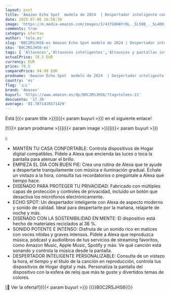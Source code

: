 ```yaml
---
layout: post
title: 'Amazon Echo Spot  modelo de 2024  | Despertador inteligente con sonido de calidad y Alexa | Azul'
date: 2025-07-06 16:56:38
image: 'https://m.media-amazon.com/images/I/41fGOHAYrBL._SL500_._SL400_.jpg'
comments: true
category: ofertas
author: 'tole.es'
slug: 'B0C2RSJHS6-es Amazon Echo Spot modelo de 2024 | Despertador inteligente...'
sku: 'B0C2RSJHS6-es'
tags: [ 'Altavoces','Altavoces inteligentes','Altavoces y pantallas inteligentes Echo','Arborist Merchandising Root','Dispositivos Amazon','Dispositivos Amazon y Accesorios','Dispositivos Amazon y accesorios','Echo Spot','Electrónica','Equipos de audio y Hi-Fi','Self Service','Special Features Stores','alexa','amazon','e97153f7-7531-4959-bcaa-edabbf48d7f8_0','e97153f7-7531-4959-bcaa-edabbf48d7f8_5301','echo','🇪🇸', ]
actualPrice: 78.5 EUR
currency: EUR
price: 78.5
comparePrice: 94.99 EUR
prodname: 'Amazon Echo Spot  modelo de 2024  | Despertador inteligente con sonido de calidad y Alexa | Azul'
country: 'es'
flag: '🇪🇸'
brand: 'Amazon'
buyurl: 'https://www.amazon.es/dp/B0C2RSJHS6/?tag=tolees-21'
descuento: '17.36'
average: '81.7071428571429'
---
```


Está [{{< param title >}}]({{< param buyurl >}}) en el siguiente enlace!

[![{{< param prodname >}}]({{< param image >}})]({{< param buyurl >}})

ℹ️:

- MANTÉN TU CASA CONFORTABLE: Controla dispositivos de Hogar digital compatibles. Pídele a Alexa que encienda las luces o toca la pantalla para atenuar el brillo.
- EMPIEZA EL DÍA CON BUEN PIE: Crea una rutina de Alexa que te ayude a despertarte tranquilamente con música e iluminación gradual. Échale un vistazo a la hora, consulta tus recordatorios o pregúntale a Alexa qué tiempo hace.
- DISEÑADO PARA PROTEGER TU PRIVACIDAD: Fabricado con múltiples capas de protección y controles de privacidad, incluido un botón que desactiva los micrófonos electrónicamente.
- ECHO SPOT: Un despertador inteligente con Alexa de aspecto moderno y sonido de calidad. Ideal para despertarte por la mañana, relajarte de noche y más.
- DISEÑADO CON LA SOSTENIBILIDAD EN MENTE: El dispositivo está hecho de materiales reciclados al 36 %.
- SONIDO POTENTE E INTENSO: Disfruta de un sonido rico en matices con voces nítidas y graves intensos. Pídele a Alexa que reproduzca música, pódcast y audiolibros de tus servicios de streaming favoritos, como Amazon Music, Apple Music, Spotify y más. Ve qué canción está sonando y controla la música desde la pantalla.
- DESPERTADOR INTELIGENTE PERSONALIZABLE: Consulta de un vistazo la hora, el tiempo y el título de la canción en reproducción, controla tus dispositivos de Hogar digital y más. Personaliza la pantalla del dispositivo con la esfera de reloj que más te guste y divertidos temas de colores.

[🛒 Ver la oferta!!]({{< param buyurl >}})
{{<world>}}B0C2RSJHS6{{</world>}}
